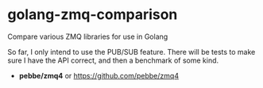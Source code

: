 # golang-zmq-comparison
Compare various ZMQ libraries for use in Golang

So far, I only intend to use the PUB/SUB feature. There will be tests to make sure I have the API correct,
and then a benchmark of some kind.

* **pebbe/zmq4** or https://github.com/pebbe/zmq4
